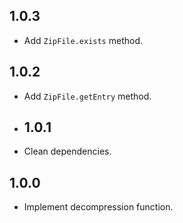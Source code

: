 ## 1.0.3

- Add `ZipFile.exists` method.

## 1.0.2

- Add `ZipFile.getEntry` method.

- ## 1.0.1

- Clean dependencies.

## 1.0.0

- Implement decompression function.
